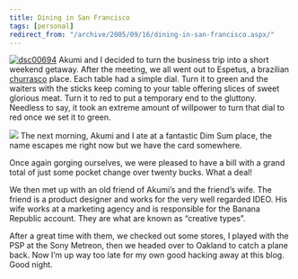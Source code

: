 ```yaml
---
title: Dining in San Francisco
tags: [personal]
redirect_from: "/archive/2005/09/16/dining-in-san-francisco.aspx/"
---
```


[![dsc00694](https://static.flickr.com/25/44224652_40777395e6_m.jpg)](http://www.flickr.com/photos/haacked/44224652/ "Photo Sharing")
Akumi and I decided to turn the business trip into a short weekend
getaway. After the meeting, we all went out to Espetus, a brazilian
[churrasco](http://en.wikipedia.org/wiki/Churrasco) place. Each table
had a simple dial. Turn it to green and the waiters with the sticks keep
coming to your table offering slices of sweet glorious meat. Turn it to
red to put a temporary end to the gluttony. Needless to say, it took an
extreme amount of willpower to turn that dial to red once we set it to
green.

![](https://haacked.com/assets/images/dimsum.jpg) The next morning, Akumi and I
ate at a fantastic Dim Sum place, the name escapes me right now but we
have the card somewhere.

Once again gorging ourselves, we were pleased to have a bill with a
grand total of just some pocket change over twenty bucks. What a deal!

We then met up with an old friend of Akumi’s and the friend’s wife. The
friend is a product designer and works for the very well regarded IDEO.
His wife works at a marketing agency and is responsible for the Banana
Republic account. They are what are known as “creative types”.

After a great time with them, we checked out some stores, I played with
the PSP at the Sony Metreon, then we headed over to Oakland to catch a
plane back. Now I’m up way too late for my own good hacking away at this
blog. Good night.

